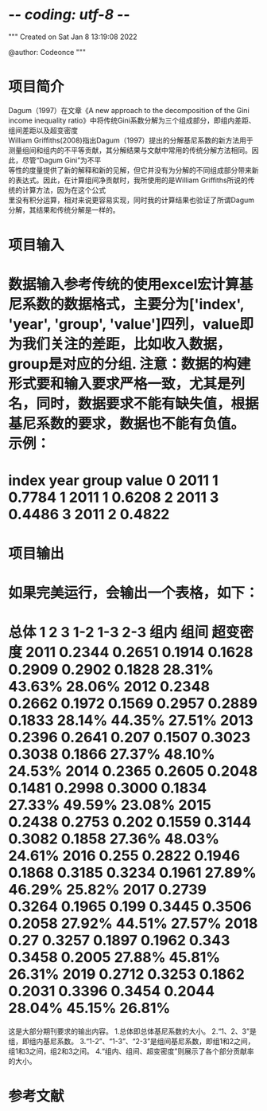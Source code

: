 # -*- coding: utf-8 -*-
"""
Created on Sat Jan  8 13:19:08 2022

@author: Codeonce
"""

# 项目简介
Dagum（1997）在文章《A new approach to the decomposition of the Gini income inequality ratio》中将传统Gini系数分解为三个组成部分，即组内差距、组间差距以及超变密度\
William Griffiths(2008)指出Dagum（1997）提出的分解基尼系数的新方法用于测量组间和组内的不平等贡献，其分解结果与文献中常用的传统分解方法相同。因此，尽管“Dagum Gini”为不平\
等性的度量提供了新的解释和新的见解，但它并没有为分解的不同组成部分带来新的表达式。因此，在计算组间净贡献时，我所使用的是William Griffiths所说的传统的计算方法，因为在这个公式\
里没有积分运算，相对来说更容易实现，同时我的计算结果也验证了所谓Dagum分解，其结果和传统分解是一样的。

# 项目输入
数据输入参考传统的使用excel宏计算基尼系数的数据格式，主要分为['index', 'year', 'group', 'value']四列，value即为我们关注的差距，比如收入数据，group是对应的分组.
注意：数据的构建形式要和输入要求严格一致，尤其是列名，同时，数据要求不能有缺失值，根据基尼系数的要求，数据也不能有负值。
示例：
==============================
index	year	group	value
  0	   2011	      1 	0.7784
  1	   2011	      1	    0.6208
  2	   2011	      3	    0.4486
  3	   2011	      2	    0.4822
==============================



# 项目输出
如果完美运行，会输出一个表格，如下：
========================================================================================
总体	  1	      2	         3	1-2	1-3     2-3	组内   组间	  超变密度
2011	0.2344	0.2651	0.1914	0.1628	0.2909	0.2902	0.1828	28.31%	43.63%	28.06%
2012	0.2348	0.2662	0.1972	0.1569	0.2957	0.2889	0.1833	28.14%	44.35%	27.51%
2013	0.2396	0.2641	0.207	0.1507	0.3023	0.3038	0.1866	27.37%	48.10%	24.53%
2014	0.2365	0.2605	0.2048	0.1481	0.2998	0.3000	0.1834	27.33%	49.59%	23.08%
2015	0.2438	0.2753	0.202	0.1559	0.3144	0.3082	0.1858	27.36%	48.03%	24.61%
2016	0.255	0.2822	0.1946	0.1868	0.3185	0.3234	0.1961	27.89%	46.29%	25.82%
2017	0.2739	0.3264	0.1965	0.199	0.3445	0.3506	0.2058	27.92%	44.51%	27.57%
2018	0.27	0.3257	0.1897	0.1962	0.343	0.3458	0.2005	27.88%	45.81%	26.31%
2019	0.2712	0.3253	0.1862	0.2031	0.3396	0.3454	0.2044	28.04%	45.15%	26.81%
=========================================================================================
这是大部分期刊要求的输出内容。
1.总体即总体基尼系数的大小。
2.“1、2、3”是组，即组内基尼系数。
3.“1-2”、“1-3”、“2-3”是组间基尼系数，即组1和2之间，组1和3之间，组2和3之间。
4.“组内、组间、超变密度”则展示了各个部分贡献率的大小。

# 参考文献
